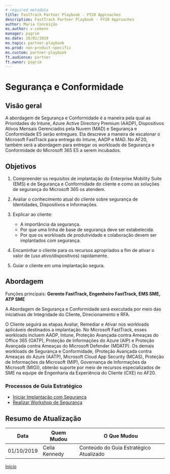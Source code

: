 ```yaml
---  
# required metadata  
title: FastTrack Partner Playbook - FY20 Approaches
description: FastTrack Partner Playbook - FY20 Approaches
author: Maria Conceição
ms.author: v-cekenn
manager: pagrim
ms.date: 10/01/2019  
ms.topic: partner-playbook  
ms.prod: non-product-specific  
ms.custom: partner-playbook  
ft.audience: partner  
ft.owner: pagrim
---  
```


# Segurança e Conformidade

## Visão geral

A abordagem de Segurança e Conformidade é a maneira pela qual as Prioridades do Intune, Azure Active Directory Premium (AADP), Dispositivos Ativos Mensais Gerenciados pela Nuvem (MAD) e Segurança e Conformidade E5 serão entregues. Ela descreve a maneira de escalonar o Microsoft FastTrack para entrega do Intune, AADP e MAD. No AF20, também será a abordagem para entregar os workloads de Segurança e Conformidade do Microsoft 365 E5 a serem incubados.

## Objetivos

1. Compreender os requisitos de implantação do Enterprise Mobility Suite (EMS) e de Segurança e Conformidade do cliente e como as soluções de segurança do Microsoft 365 os atendem.
2. Avaliar o conhecimento atual do cliente sobre segurança de Identidades, Dispositivos e Informações.
3. Explicar ao cliente:

   - A importância da segurança.
   - Por que uma linha de base de segurança deve ser estabelecida.
   - Por que os workloads de produtividade e colaboração devem ser implantados com segurança.

4. Encaminhar o cliente para os recursos apropriados a fim de ativar o valor de (uso ativo/dispositivos) rapidamente.
5. Guiar o cliente em uma implantação segura.

## Abordagem

Funções principais: **Gerente FastTrack, Engenheiro FastTrack, EMS SME, ATP SME**

A Abordagem de Segurança e Conformidade será executada por meio das iniciativas de Integridade do Cliente, Direcionamento e RFA.

O Cliente seguirá as etapas Avaliar, Remediar e Ativar nos workloads aplicáveis destinados a implantação. No Microsoft FastTrack, esses workloads incluem AADP, Intune, Proteção Avançada contra Ameaças do Office 365 (OATP), Proteção de Informações do Azure (AIP) e Proteção Avançada contra Ameaças do Microsoft Defender (MDATP).  Os demais workloads de Segurança e Conformidade, (Proteção Avançada contra Ameaças do Azure (AATP), Microsoft Cloud App Security (MCAS), Proteção de Informações da Microsoft (MIP), Governança de Informações da Microsoft (MIG)), obterão suporte por meio de recursos especializados de SME na equipe de Engenharia da Experiência do Cliente (CXE) no AF20.

### Processos de Guia Estratégico

-  [Iniciar Implantação com Segurança](initiate-deploy-securely-partner-pr.md)
-  [Realizar Workshop de Segurança](assess-conduct-security-workshop-partner-pr.md)

## Resumo de Atualização

| **Data**  | **Quem Mudou** | **O Que Mudou** |
| --------- | --------------- | ---------------- |
| 01/10/2019 | Celia Kennedy       | Conteúdo do Guia Estratégico Atualizado |

[Início](http://partner-docs.microsoft.com)
